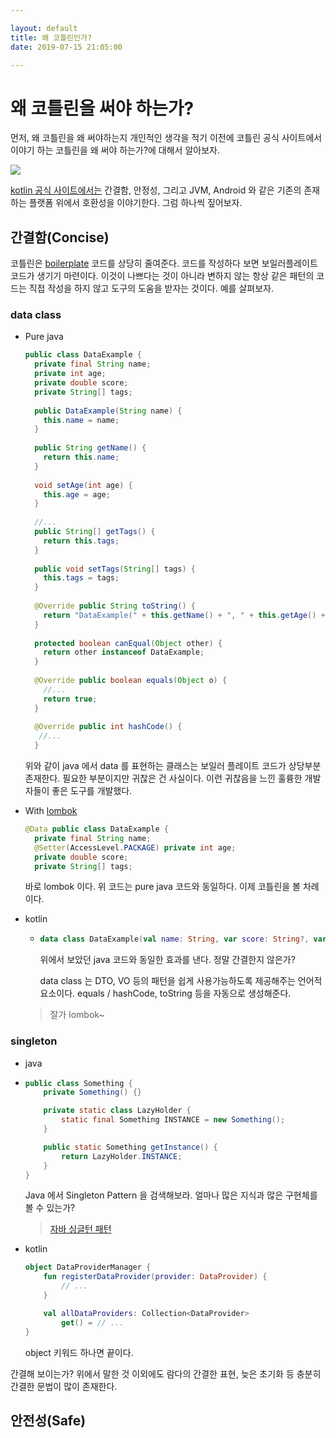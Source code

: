 ```yaml
---

layout: default
title: 왜 코틀린인가?
date: 2019-07-15 21:05:00

---
```


# 왜 코틀린을 써야 하는가? 

먼저, 왜 코틀린을 왜 써야하는지 개인적인 생각을 적기 이전에 코틀린 공식 사이트에서 이야기 하는 코틀린을 왜 써야 하는가?에 대해서 알아보자. 

![](/Users/kim.tj/gmunch.github.com/_posts/kotlinadvantage.png)

[kotlin 공식 사이트에서는](https://kotlinlang.org/) 간결함, 안정성, 그리고 JVM, Android 와 같은 기존의 존재하는 플랫폼 위에서 호환성을 이야기한다. 
그럼 하나씩 짚어보자. 

## 간결함(Concise)

코틀린은 [boilerplate]([https://ko.wikipedia.org/wiki/%EC%83%81%EC%9A%A9%EA%B5%AC_%EC%BD%94%EB%93%9C](https://ko.wikipedia.org/wiki/상용구_코드)) 코드를 상당히 줄여준다. 코드를 작성하다 보면 보일러플레이트 코드가 생기기 마련이다. 이것이 나쁘다는 것이 아니라 변하지 않는 항상 같은 패턴의 코드는 직접 작성을 하지 않고 도구의 도움을 받자는 것이다. 
예를 살펴보자. 

### data class

- Pure java

  ```java
  public class DataExample {
    private final String name;
    private int age;
    private double score;
    private String[] tags;
    
    public DataExample(String name) {
      this.name = name;
    }
    
    public String getName() {
      return this.name;
    }
    
    void setAge(int age) {
      this.age = age;
    }
    
    //... 
    public String[] getTags() {
      return this.tags;
    }
    
    public void setTags(String[] tags) {
      this.tags = tags;
    }
    
    @Override public String toString() {
      return "DataExample(" + this.getName() + ", " + this.getAge() + ", " + this.getScore() + ", " + Arrays.deepToString(this.getTags()) + ")";
    }
    
    protected boolean canEqual(Object other) {
      return other instanceof DataExample;
    }
    
    @Override public boolean equals(Object o) {
      //...
      return true;
    }
    
    @Override public int hashCode() {
     //...
    }
  ```

  위와 같이 java 에서 data 를 표현하는 클래스는 보일러 플레이트 코드가 상당부분 존재한다. 
  필요한 부분이지만 귀찮은 건 사실이다. 이런 귀찮음을 느낀 훌륭한 개발자들이 좋은 도구를 개발했다. 

- With [lombok](https://objectcomputing.com/resources/publications/sett/january-2010-reducing-boilerplate-code-with-project-lombok)

  ```java
  @Data public class DataExample {
    private final String name;
    @Setter(AccessLevel.PACKAGE) private int age;
    private double score;
    private String[] tags;
  ```

  바로 lombok 이다. 위 코드는 pure java 코드와 동일하다. 
  이제 코틀린을 볼 차례이다. 

- kotlin

  - ```kotlin
    data class DataExample(val name: String, var score: String?, var tags: Array<String>?)
    ```

    위에서 보았던 java 코드와 동일한 효과를 낸다. 
    정말 간결한지 않은가?

    data class 는 DTO, VO 등의 패턴을 쉽게 사용가능하도록 제공해주는 언어적 요소이다.
    equals / hashCode, toString 등을 자동으로 생성해준다.

  > 잘가 lombok~

### singleton

- java

- ```java
  public class Something {
      private Something() {}
  
      private static class LazyHolder {
          static final Something INSTANCE = new Something();
      }
  
      public static Something getInstance() {
          return LazyHolder.INSTANCE;
      }
  }
  ```

  Java 에서 Singleton Pattern 을 검색해보라. 얼마나 많은 지식과 많은 구현체를 볼 수 있는가? 

  > [자바 싱글턴 패턴](https://www.journaldev.com/1377/java-singleton-design-pattern-best-practices-examples)

- kotlin

  ```kotlin
  object DataProviderManager {
      fun registerDataProvider(provider: DataProvider) {
          // ...
      }
  
      val allDataProviders: Collection<DataProvider>
          get() = // ...
  }
  ```

  object 키워드 하나면 끝이다. 

간결해 보이는가? 위에서 말한 것 이외에도 람다의 간결한 표현, 늦은 초기화 등 충분히 간결한 문법이 많이 존재한다. 

## 안전성(Safe)